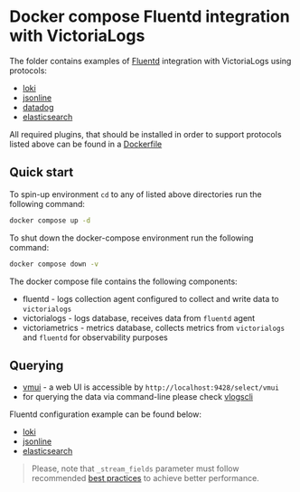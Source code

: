 # Docker compose Fluentd integration with VictoriaLogs

The folder contains examples of [Fluentd](https://www.fluentd.org/) integration with VictoriaLogs using protocols:

* [loki](./loki)
* [jsonline](./jsonline)
* [datadog](./datadog)
* [elasticsearch](./elasticsearch)

All required plugins, that should be installed in order to support protocols listed above can be found in a [Dockerfile](./Dockerfile)

## Quick start

To spin-up environment `cd` to any of listed above directories run the following command:
```sh
docker compose up -d 
```

To shut down the docker-compose environment run the following command:
```sh
docker compose down -v
```

The docker compose file contains the following components:

* fluentd - logs collection agent configured to collect and write data to `victorialogs`
* victorialogs - logs database, receives data from `fluentd` agent
* victoriametrics - metrics database, collects metrics from `victorialogs` and `fluentd` for observability purposes

## Querying

* [vmui](https://docs.victoriametrics.com/victorialogs/querying/#vmui) - a web UI is accessible by `http://localhost:9428/select/vmui`
* for querying the data via command-line please check [vlogscli](https://docs.victoriametrics.com/victorialogs/querying/#command-line)

Fluentd configuration example can be found below:
* [loki](./loki/fluent.conf)
* [jsonline](./jsonline/fluent.conf)
* [elasticsearch](./elasticsearch/fluent.conf)

> Please, note that `_stream_fields` parameter must follow recommended [best practices](https://docs.victoriametrics.com/victorialogs/keyconcepts/#stream-fields) to achieve better performance.
